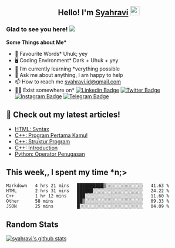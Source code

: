 <h2 align="center">Hello! I'm <a href="https://syahravi.github.io" target="_blank">Syahravi</a> <img src="https://media.giphy.com/media/hvRJCLFzcasrR4ia7z/giphy.gif" width="25px"></h2>

### Glad to see you here! ![](https://visitor-badge.glitch.me/badge?page_id=syahravi.syahravi)

<b> Some Things about Me*</b>
- 💬 Favourite Words\* Uhuk; yey
- 🖥️ Coding Environment\* Dark + Uhuk + yey
- 🌱 I’m currently learning \*verything possible
- 👀 Ask me about anything, I am happy to help
- 📫 How to reach me syahravi.id@gmail.com
- 👨‍💻 Exist somewhere on\* 
[![Linkedin Badge](https://img.shields.io/badge/-LinkedIn-0e76a8?style=flat-square&logo=Linkedin&logoColor=white)](https://linkedin.com/in/syahravi/)
[![Twitter Badge](https://img.shields.io/badge/-Twitter-00acee?style=flat-square&logo=Twitter&logoColor=white)](https://twitter.com/syahraavi/)
[![Instagram Badge](https://img.shields.io/badge/-Instagram-e4405f?style=flat-square&logo=Instagram&logoColor=white)](https://instagram.com/syahraavi)
[![Telegram Badge](https://img.shields.io/badge/-Telegram-0088cc?style=flat-square&logo=Telegram&logoColor=white)](https://t.me/syahravi)
## 📝 Check out my latest articles!
<!-- BLOG-POST-LIST:START -->
- [HTML: Syntax](https://www.syahravi.my.id/html/)
- [C++: Program Pertama Kamu!](https://www.syahravi.my.id/cpp-first-program/)
- [C++: Struktur Program](https://www.syahravi.my.id/cpp-program-structure/)
- [C++: Introduction](https://www.syahravi.my.id/cpp/)
- [Python: Operator Penugasan](https://www.syahravi.my.id/python-assignment/)
<!-- BLOG-POST-LIST:END -->

## This week,, I spent my time \*n;>
<!--START_SECTION:waka-->
```text
Markdown   4 hrs 21 mins   ██████████▒░░░░░░░░░░░░░░   41.63 % 
HTML       2 hrs 31 mins   ██████░░░░░░░░░░░░░░░░░░░   24.22 % 
C++        1 hr 12 mins    ███░░░░░░░░░░░░░░░░░░░░░░   11.60 % 
Other      58 mins         ██▒░░░░░░░░░░░░░░░░░░░░░░   09.33 % 
JSON       25 mins         █░░░░░░░░░░░░░░░░░░░░░░░░   04.09 % 
```
<!--END_SECTION:waka-->

## Random Stats
[![syahravi's github stats](https://github-readme-stats.vercel.app/api?username=syahravi&show_icons=true&theme=synthwave)](https://github.com/syahravi/)
